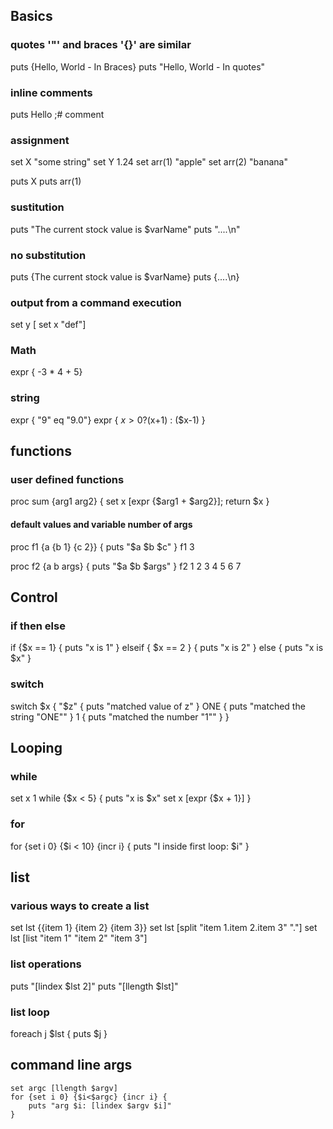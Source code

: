## Basics 

### quotes '"' and braces '{}' are similar
puts {Hello, World - In Braces}
puts "Hello, World - In quotes" 

### inline comments
puts Hello ;# comment

### assignment
set X "some string"
set Y 1.24
set arr(1) "apple"
set arr(2) "banana"

puts X
puts arr(1)

### sustitution
puts "The current stock value is $varName" 
puts "....\n"

### no substitution
puts {The current stock value is $varName} 
puts {....\n}

### output from a command execution
set y [ set x "def"]

### Math
expr { -3 * 4 + 5}

### string 
expr { "9" eq "9.0"}
expr { $x>0? ($x+1) : ($x-1) }



## functions

### user defined functions
proc sum {arg1 arg2} {
    set x [expr {$arg1 + $arg2}];
    return $x
}

#### default values and variable number of args
proc f1 {a {b 1} {c 2}} {
    puts "$a $b $c"
}
f1 3

proc f2 {a b args} {
    puts "$a $b $args"
}
f2 1 2 3 4 5 6 7



## Control

### if then else
if {$x == 1} {
    puts "x is 1"
} elseif { $x == 2 } {
    puts "x is 2"
} else { 
    puts "x is $x"
}

### switch
switch $x {
    "$z" {
        puts "matched value of z"
    }
    ONE {
        puts "matched the string \"ONE\""
    }
    1 {
        puts "matched the number \"1\""
    }
}



## Looping

### while
set x 1
while {$x < 5} {
    puts "x is $x"
    set x [expr {$x + 1}]
}

### for
for {set i 0} {$i < 10} {incr i} {
    puts "I inside first loop: $i"
}



## list

### various ways to create a list
set lst {{item 1} {item 2} {item 3}}
set lst [split "item 1.item 2.item 3" "."]
set lst [list "item 1" "item 2" "item 3"]

### list operations
puts "[lindex $lst 2]"
puts "[llength $lst]"

### list loop
foreach j $lst {
    puts $j
}


## command line args
```
set argc [llength $argv]
for {set i 0} {$i<$argc} {incr i} {
    puts "arg $i: [lindex $argv $i]"
}
```

